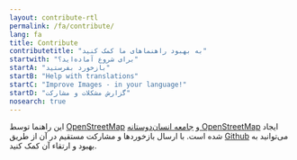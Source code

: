```yaml
---
layout: contribute-rtl
permalink: /fa/contribute/
lang: fa
title: Contribute
contributetitle: "به بهبود راهنماهای ما کمک کنید"
startwith: "برای شروع آماده‌اید؟"
startA: "بازخورد بفرستید"
startB: "Help with translations"
startC: "Improve Images - in your language!"
startD: "گزارش مشکلات و مشارکت"
nosearch: true
---
```

این راهنما توسط  [OpenStreetMap](https://www.openstreetmap.org/) و [جامعه انسان‌دوستانه OpenStreetMap](http://hotosm.org/) ایجاد شده است. با ارسال بازخوردها و مشارکت مستقیم در آن از طریق [Github](http://github.com/hotosm/learnosm) می‌توانید به بهبود و ارتقاء آن کمک کنید.
